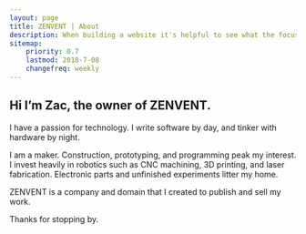 ```yaml
---
layout: page
title: ZENVENT | About
description: When building a website it's helpful to see what the focus of your site is. This page is an example of how to show a website's focus.
sitemap:
    priority: 0.7
    lastmod: 2018-7-08
    changefreq: weekly
---
```

## Hi I’m Zac, the owner of ZENVENT.

I have a passion for technology. I write software by day, and tinker with hardware by night.

I am a maker. Construction, prototyping, and programming peak my interest. I invest heavily in robotics such as CNC machining, 3D printing, and laser fabrication. Electronic parts and unfinished experiments litter my home. 

ZENVENT is a company and domain that I created to publish and sell my work.

Thanks for stopping by.

